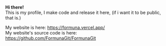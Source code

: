 **Hi there!**</br>
This is my profile, I make code and release it here, (if i want it to be public, that is.)</br>


My website is here: <a href="https://formuna.vercel.app/">https://formuna.vercel.app/</a></br>
My website's source code is here: <a href="https://github.com/FormunaGit/FormunaGit">https://github.com/FormunaGit/FormunaGit</a></br>
